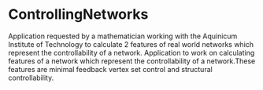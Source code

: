 # ControllingNetworks
Application requested by a mathematician working with the Aquinicum Institute of Technology to calculate 2 features of real world networks which represent the controllability of a network.
Application to work on calculating features of a network which represent the controllability of a network.These features are minimal feedback vertex set control and structural controllability.
